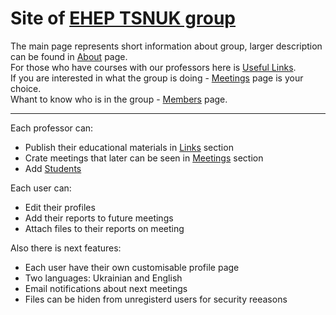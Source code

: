<h1>Site of <a href="http://www.exp-hep.univ.kiev.ua">EHEP TSNUK group</a></h1>

The main page represents short information about group, larger description can be found in <a href="http://www.exp-hep.univ.kiev.ua/about/">About</a> page. <br>
For those who have courses with our professors here is <a href="http://www.exp-hep.univ.kiev.ua/links/">Useful Links</a>. <br>
If you are interested in what the group is doing - <a href="http://www.exp-hep.univ.kiev.ua/meetings/">Meetings</a> page is your choice. <br>
Whant to know who is in the group - <a href="http://www.exp-hep.univ.kiev.ua/members/">Members</a> page. 
<hr>

Each professor can:
<ul>
  <li>Publish their educational materials in <a href="http://www.exp-hep.univ.kiev.ua/links/">Links</a> section</li>
  <li>Crate meetings that later can be seen in <a href="http://www.exp-hep.univ.kiev.ua/meetings/">Meetings</a> section</li>
  <li>Add <a href="http://www.exp-hep.univ.kiev.ua/members/">Students</a></li>
</ul>
Each user can:
<ul>
  <li>Edit their profiles</li>
  <li>Add their reports to future meetings</li>
  <li>Attach files to their reports on meeting</li>
</ul>

Also there is next features:
<ul>
  <li>Each user have their own customisable profile page</li>
  <li>Two languages: Ukrainian and English</li>
  <li>Email notifications about next meetings</li>
  <li>Files can be hiden from unregisterd users for security reeasons</li>
</ul>
